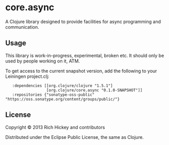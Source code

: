 # core.async

A Clojure library designed to provide facilities for async programming and communication.

## Usage

This library is work-in-progress, experimental, broken etc. It should only be used by people working on it, ATM.

To get access to the current snapshot version, add the following to your Leiningen project.clj:

```
   :dependencies [[org.clojure/clojure "1.5.1"]
                  [org.clojure/core.async "0.1.0-SNAPSHOT"]]
   :repositories {"sonatype-oss-public" "https://oss.sonatype.org/content/groups/public/"}

```

## License

Copyright © 2013 Rich Hickey and contributors

Distributed under the Eclipse Public License, the same as Clojure.
